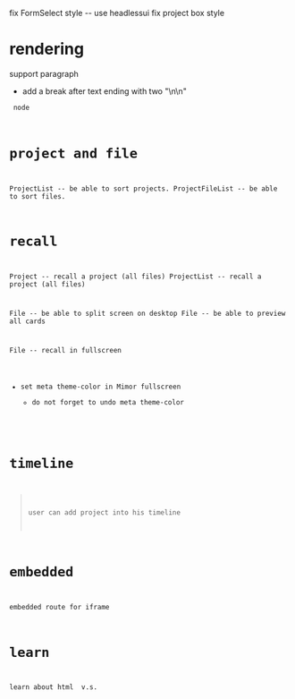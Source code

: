fix FormSelect style -- use headlessui
fix project box style

# rendering

support paragraph

- add a break after text ending with two "\n\n"

<code> node

# project and file

ProjectList -- be able to sort projects.
ProjectFileList -- be able to sort files.

# recall

Project -- recall a project (all files)
ProjectList -- recall a project (all files)

File -- be able to split screen on desktop
File -- be able to preview all cards

File -- recall in fullscreen

- set meta theme-color in Mimor fullscreen
  - do not forget to undo meta theme-color

# timeline

> user can add project into his timeline

# embedded

embedded route for iframe

# learn

learn about html <span> v.s. <div>
